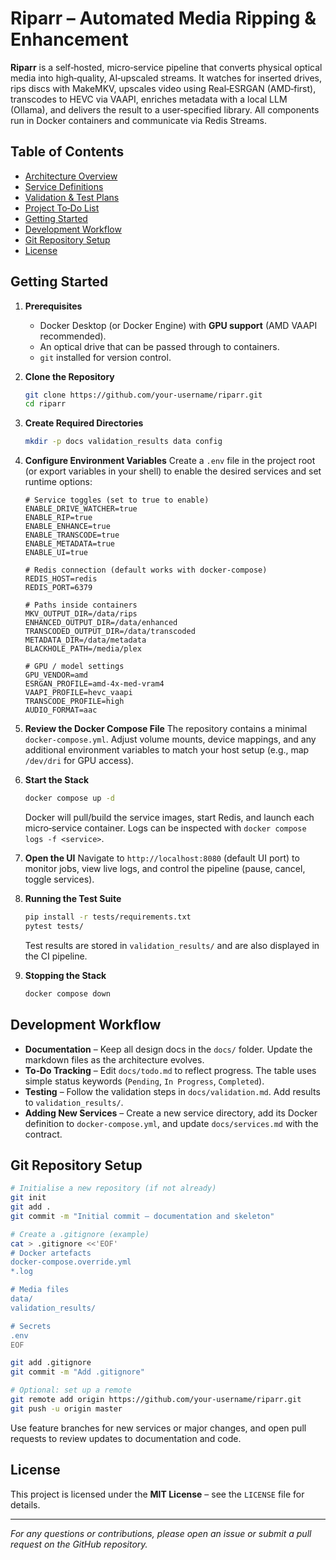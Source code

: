 # Riparr – Automated Media Ripping & Enhancement

**Riparr** is a self‑hosted, micro‑service pipeline that converts physical optical media into high‑quality, AI‑upscaled streams. It watches for inserted drives, rips discs with MakeMKV, upscales video using Real‑ESRGAN (AMD‑first), transcodes to HEVC via VAAPI, enriches metadata with a local LLM (Ollama), and delivers the result to a user‑specified library. All components run in Docker containers and communicate via Redis Streams.

## Table of Contents
- [Architecture Overview](docs/architecture.md)
- [Service Definitions](docs/services.md)
- [Validation & Test Plans](docs/validation.md)
- [Project To‑Do List](docs/todo.md)
- [Getting Started](#getting-started)
- [Development Workflow](#development-workflow)
- [Git Repository Setup](#git-repository-setup)
- [License](#license)

## Getting Started

1. **Prerequisites**
   - Docker Desktop (or Docker Engine) with **GPU support** (AMD VAAPI recommended).  
   - An optical drive that can be passed through to containers.  
   - `git` installed for version control.

2. **Clone the Repository**
   ```bash
   git clone https://github.com/your-username/riparr.git
   cd riparr
   ```

3. **Create Required Directories**
   ```bash
   mkdir -p docs validation_results data config
   ```

4. **Configure Environment Variables**
   Create a `.env` file in the project root (or export variables in your shell) to enable the desired services and set runtime options:

   ```dotenv
   # Service toggles (set to true to enable)
   ENABLE_DRIVE_WATCHER=true
   ENABLE_RIP=true
   ENABLE_ENHANCE=true
   ENABLE_TRANSCODE=true
   ENABLE_METADATA=true
   ENABLE_UI=true

   # Redis connection (default works with docker‑compose)
   REDIS_HOST=redis
   REDIS_PORT=6379

   # Paths inside containers
   MKV_OUTPUT_DIR=/data/rips
   ENHANCED_OUTPUT_DIR=/data/enhanced
   TRANSCODED_OUTPUT_DIR=/data/transcoded
   METADATA_DIR=/data/metadata
   BLACKHOLE_PATH=/media/plex

   # GPU / model settings
   GPU_VENDOR=amd
   ESRGAN_PROFILE=amd-4x-med-vram4
   VAAPI_PROFILE=hevc_vaapi
   TRANSCODE_PROFILE=high
   AUDIO_FORMAT=aac
   ```

5. **Review the Docker Compose File**
   The repository contains a minimal `docker-compose.yml`. Adjust volume mounts, device mappings, and any additional environment variables to match your host setup (e.g., map `/dev/dri` for GPU access).

6. **Start the Stack**
   ```bash
   docker compose up -d
   ```

   Docker will pull/build the service images, start Redis, and launch each micro‑service container. Logs can be inspected with `docker compose logs -f <service>`.

7. **Open the UI**
   Navigate to `http://localhost:8080` (default UI port) to monitor jobs, view live logs, and control the pipeline (pause, cancel, toggle services).

8. **Running the Test Suite**
   ```bash
   pip install -r tests/requirements.txt
   pytest tests/
   ```
   Test results are stored in `validation_results/` and are also displayed in the CI pipeline.

9. **Stopping the Stack**
   ```bash
   docker compose down
   ```

## Development Workflow

- **Documentation** – Keep all design docs in the `docs/` folder. Update the markdown files as the architecture evolves.
- **To‑Do Tracking** – Edit `docs/todo.md` to reflect progress. The table uses simple status keywords (`Pending`, `In Progress`, `Completed`).
- **Testing** – Follow the validation steps in `docs/validation.md`. Add results to `validation_results/`.
- **Adding New Services** – Create a new service directory, add its Docker definition to `docker-compose.yml`, and update `docs/services.md` with the contract.

## Git Repository Setup

```bash
# Initialise a new repository (if not already)
git init
git add .
git commit -m "Initial commit – documentation and skeleton"

# Create a .gitignore (example)
cat > .gitignore <<'EOF'
# Docker artefacts
docker-compose.override.yml
*.log

# Media files
data/
validation_results/

# Secrets
.env
EOF

git add .gitignore
git commit -m "Add .gitignore"

# Optional: set up a remote
git remote add origin https://github.com/your‑username/riparr.git
git push -u origin master
```

Use feature branches for new services or major changes, and open pull requests to review updates to documentation and code.

## License

This project is licensed under the **MIT License** – see the `LICENSE` file for details.

---

*For any questions or contributions, please open an issue or submit a pull request on the GitHub repository.*